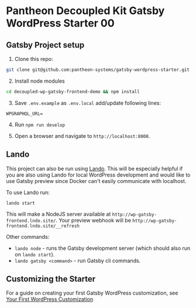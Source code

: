 # Pantheon Decoupled Kit Gatsby WordPress Starter 00

## Gatsby Project setup

1. Clone this repo:

```bash
git clone git@github.com:pantheon-systems/gatsby-wordpress-starter.git
```

2. Install node modules

```bash
cd decoupled-wp-gatsby-frontend-demo && npm install
```

3. Save `.env.example` as `.env.local` add/update following lines:

```
WPGRAPHQL_URL=
```

4. Run `npm run develop`

5. Open a browser and navigate to `http://localhost:8000`.

## Lando

This project can also be run using [Lando](https://docs.lando.dev/basics/installation.html).
This will be especially helpful if you are also using Lando for local WordPress
development and would like to use Gatsby preview since Docker can't easily
communicate with localhost.

To use Lando run:

```
lando start
```

This will make a NodeJS server available at `http://wp-gatsby-frontend.lndo.site/`. Your preview webhook will be `http://wp-gatsby-frontend.lndo.site/__refresh`

Other commands:

- `lando node` - runs the Gatsby development server (which should also run on `lando start`).
- `lando gatsby <command>` - run Gatsby cli commands.

## Customizing the Starter

For a guide on creating your first Gatsby WordPress customization, see [Your First WordPress Customization](https://github.com/pantheon-systems/decoupled-kit-js/blob/canary/web/docs/Frontend%20Starters/Gatsby%20Wordpress/your-first-customization.md)
